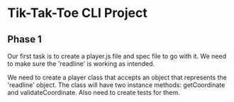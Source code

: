 # Tik-Tak-Toe CLI Project

## Phase 1
Our first task is to create a player.js file and spec file to go with it. We need to make sure the 'readline' is working as intended.

We need to create a player class that accepts an object that represents the 'readline' object.
The class will have two instance methods: getCoordinate and validateCoordinate.
Also need to create tests for them.

